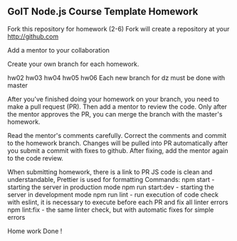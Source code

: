 ## GoIT Node.js Course Template Homework

Fork this repository for homework (2-6) Fork will create a repository at your http://github.com

Add a mentor to your collaboration

Create your own branch for each homework.

hw02
hw03
hw04
hw05
hw06
Each new branch for dz must be done with master

After you've finished doing your homework on your branch, you need to make a pull request (PR). Then add a mentor to review the code. Only after the mentor approves the PR, you can merge the branch with the master's homework.

Read the mentor's comments carefully. Correct the comments and commit to the homework branch. Changes will be pulled into PR automatically after you submit a commit with fixes to github. After fixing, add the mentor again to the code review.

When submitting homework, there is a link to PR
JS code is clean and understandable, Prettier is used for formatting
Commands:
npm start - starting the server in production mode
npm run start:dev - starting the server in development mode
npm run lint - run execution of code check with eslint, it is necessary to execute before each PR and fix all linter errors
npm lint:fix - the same linter check, but with automatic fixes for simple errors


Home work Done !